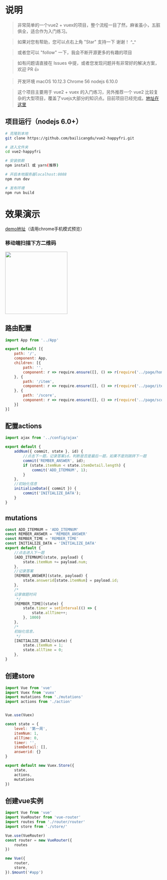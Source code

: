 # 说明

>  非常简单的一个vue2 + vuex的项目，整个流程一目了然，麻雀虽小，五脏俱全，适合作为入门练习。

>  如果对您有帮助，您可以点右上角 "Star" 支持一下 谢谢！ ^_^

>  或者您可以 "follow" 一下，我会不断开源更多的有趣的项目

>  如有问题请直接在 Issues 中提，或者您发现问题并有非常好的解决方案，欢迎 PR 👍

>  开发环境 macOS 10.12.3  Chrome 56 nodejs 6.10.0

>  这个项目主要用于 vue2 + vuex 的入门练习，另外推荐一个 vue2 比较复杂的大型项目，覆盖了vuejs大部分的知识点。目前项目已经完成。[地址在这里](https://github.com/bailicangdu/vue2-elm)


## 项目运行（nodejs 6.0+）
``` bash
# 克隆到本地
git clone https://github.com/bailicangdu/vue2-happyfri.git

# 进入文件夹
cd vue2-happyfri

# 安装依赖
npm install 或 yarn(推荐)

# 开启本地服务器localhost:8088
npm run dev

# 发布环境
npm run build
```



# 效果演示

[demo地址](https://cangdu.org/happyfri/)（请用chrome手机模式预览）

### 移动端扫描下方二维码

<img src='https://github.com/bailicangdu/vue2-happyfri/blob/master/src/images/demo.png' width="200" height="200" />


## 路由配置
```js
import App from '../App'

export default [{
    path: '/',
    component: App,
    children: [{
        path: '',
        component: r => require.ensure([], () => r(require('../page/home')), 'home')
    }, {
        path: '/item',
        component: r => require.ensure([], () => r(require('../page/item')), 'item')
    }, {
        path: '/score',
        component: r => require.ensure([], () => r(require('../page/score')), 'score')
    }]
}]

```



## 配置actions
```js
import ajax from '../config/ajax'

export default {
	addNum({ commit, state }, id) {
		//点击下一题，记录答案id，判断是否是最后一题，如果不是则跳转下一题
		commit('REMBER_ANSWER', id);
		if (state.itemNum < state.itemDetail.length) {
			commit('ADD_ITEMNUM', 1);
		}
	},
	//初始化信息
	initializeData({ commit }) {
		commit('INITIALIZE_DATA');
	}
}

```


## mutations
```js
const ADD_ITEMNUM = 'ADD_ITEMNUM'
const REMBER_ANSWER = 'REMBER_ANSWER'
const REMBER_TIME = 'REMBER_TIME'
const INITIALIZE_DATA = 'INITIALIZE_DATA'
export default {
	//点击进入下一题
	[ADD_ITEMNUM](state, payload) {
		state.itemNum += payload.num;
	},
	//记录答案
	[REMBER_ANSWER](state, payload) {
		state.answerid[state.itemNum] = payload.id;
	},
	/*
	记录做题时间
	 */
	[REMBER_TIME](state) {
		state.timer = setInterval(() => {
			state.allTime++;
		}, 1000)
	},
	/*
	初始化信息，
	 */
	[INITIALIZE_DATA](state) {
		state.itemNum = 1;
		state.allTime = 0;
	},
}
```

## 创建store
```js
import Vue from 'vue'
import Vuex from 'vuex'
import mutations from './mutations'
import actions from './action'


Vue.use(Vuex)

const state = {
	level: '第一周',
	itemNum: 1,
	allTime: 0,
	timer: '',
	itemDetail: [],
	answerid: {}
}

export default new Vuex.Store({
	state,
	actions,
	mutations
})
```


## 创建vue实例
```js
import Vue from 'vue'
import VueRouter from 'vue-router'
import routes from './router/router'
import store from './store/'

Vue.use(VueRouter)
const router = new VueRouter({
	routes
})

new Vue({
	router,
	store,
}).$mount('#app')
```
